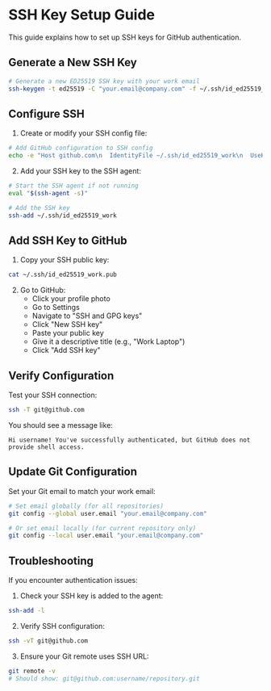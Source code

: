 # SSH Key Setup Guide

This guide explains how to set up SSH keys for GitHub authentication.

## Generate a New SSH Key

```bash
# Generate a new ED25519 SSH key with your work email
ssh-keygen -t ed25519 -C "your.email@company.com" -f ~/.ssh/id_ed25519_work
```

## Configure SSH

1. Create or modify your SSH config file:

```bash
# Add GitHub configuration to SSH config
echo -e "Host github.com\n  IdentityFile ~/.ssh/id_ed25519_work\n  UseKeychain yes\n  AddKeysToAgent yes" >> ~/.ssh/config
```

2. Add your SSH key to the SSH agent:

```bash
# Start the SSH agent if not running
eval "$(ssh-agent -s)"

# Add the SSH key
ssh-add ~/.ssh/id_ed25519_work
```

## Add SSH Key to GitHub

1. Copy your SSH public key:
```bash
cat ~/.ssh/id_ed25519_work.pub
```

2. Go to GitHub:
   - Click your profile photo
   - Go to Settings
   - Navigate to "SSH and GPG keys"
   - Click "New SSH key"
   - Paste your public key
   - Give it a descriptive title (e.g., "Work Laptop")
   - Click "Add SSH key"

## Verify Configuration

Test your SSH connection:
```bash
ssh -T git@github.com
```

You should see a message like:
```
Hi username! You've successfully authenticated, but GitHub does not provide shell access.
```

## Update Git Configuration

Set your Git email to match your work email:
```bash
# Set email globally (for all repositories)
git config --global user.email "your.email@company.com"

# Or set email locally (for current repository only)
git config --local user.email "your.email@company.com"
```

## Troubleshooting

If you encounter authentication issues:

1. Check your SSH key is added to the agent:
```bash
ssh-add -l
```

2. Verify SSH configuration:
```bash
ssh -vT git@github.com
```

3. Ensure your Git remote uses SSH URL:
```bash
git remote -v
# Should show: git@github.com:username/repository.git
``` 